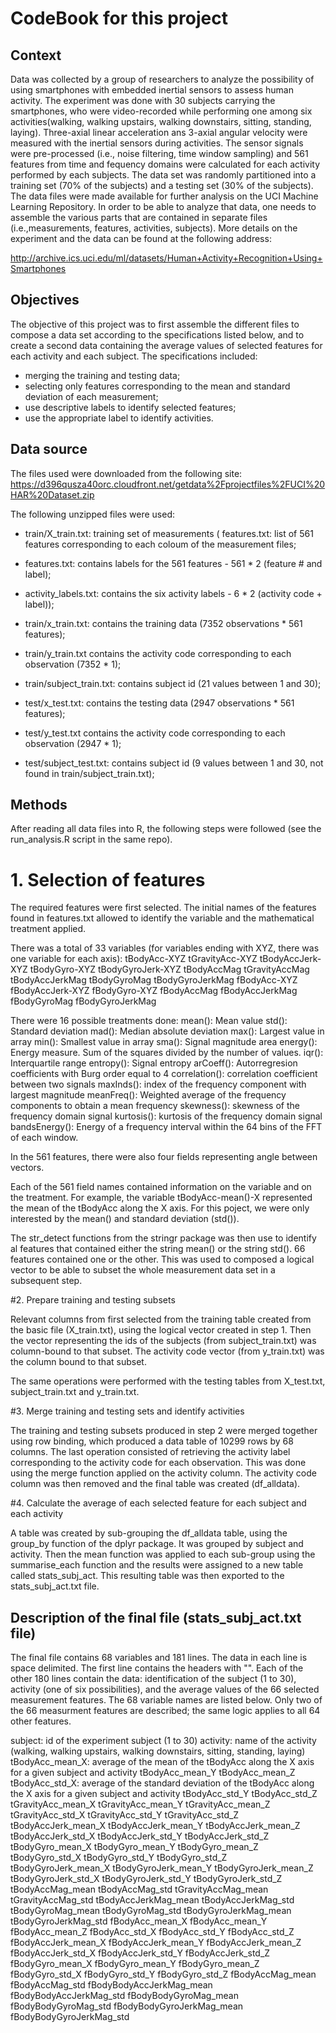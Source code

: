 # CodeBook for this project

## Context

Data was collected by a group of researchers to analyze the possibility of using smartphones with embedded inertial sensors to assess human activity. The experiment was done with 30 subjects carrying the smartphones, who were video-recorded while performing one among six activities(walking, walking upstairs, walking downstairs, sitting, standing, laying). Three-axial linear acceleration ans 3-axial angular velocity were measured with the inertial sensors during activities. The sensor signals were pre-processed (i.e., noise filtering, time window sampling) and 561 features from time and fequency domains were calculated for each activity performed by each subjects. The data set was randomly partitioned into a training set (70% of the subjects) and a testing set (30% of the subjects). The data files were made available for further analysis on the UCI Machine Learning Repository. In order to be able to analyze that data, one needs to assemble the various parts that are contained in separate files (i.e.,measurements, features, activities, subjects). More details on the experiment and the data can be found at the following address:

http://archive.ics.uci.edu/ml/datasets/Human+Activity+Recognition+Using+Smartphones 

## Objectives

The objective of this project was to first assemble the different files to compose a data set according to the specifications listed below, and to create a second data containing the average values of selected features for each activity and each subject. The specifications included:
- merging the training and testing data;
- selecting only features corresponding to the mean and standard deviation of each measurement;
- use descriptive labels to identify selected features;
- use the appropriate label to identify activities.


## Data source

The files used were downloaded from the following site:
https://d396qusza40orc.cloudfront.net/getdata%2Fprojectfiles%2FUCI%20HAR%20Dataset.zip

The following unzipped files were used:
- train/X_train.txt: training set of measurements (
features.txt: list of 561 features corresponding to each coloum of the measurement files;

- features.txt: contains labels for the 561 features - 561 * 2 (feature # and label);
- activity_labels.txt: contains the six activity labels - 6 * 2 (activity code + label));
- train/x_train.txt: contains the training data (7352 observations * 561 features);
- train/y_train.txt contains the activity code corresponding to each observation (7352 * 1);
- train/subject_train.txt: contains subject id (21 values between 1 and 30); 
- test/x_test.txt: contains the testing data (2947 observations * 561 features);
- test/y_test.txt contains the activity code corresponding to each observation (2947 * 1);
- test/subject_test.txt: contains subject id (9 values between 1 and 30, not found in train/subject_train.txt); 

## Methods

After reading all data files into R, the following steps were followed (see the run_analysis.R script in the same repo).

# 1. Selection of features 

The required features were first selected. The initial names of the features found in features.txt allowed to identify the variable and the mathematical treatment applied.

There was a total of 33 variables (for variables ending with XYZ, there was one variable for each axis): 
tBodyAcc-XYZ
tGravityAcc-XYZ
tBodyAccJerk-XYZ
tBodyGyro-XYZ
tBodyGyroJerk-XYZ
tBodyAccMag
tGravityAccMag
tBodyAccJerkMag
tBodyGyroMag
tBodyGyroJerkMag
fBodyAcc-XYZ
fBodyAccJerk-XYZ
fBodyGyro-XYZ
fBodyAccMag
fBodyAccJerkMag
fBodyGyroMag
fBodyGyroJerkMag

There were 16 possible treatments done:
mean(): Mean value
std(): Standard deviation
mad(): Median absolute deviation 
max(): Largest value in array
min(): Smallest value in array
sma(): Signal magnitude area
energy(): Energy measure. Sum of the squares divided by the number of values. 
iqr(): Interquartile range 
entropy(): Signal entropy
arCoeff(): Autorregresion coefficients with Burg order equal to 4
correlation(): correlation coefficient between two signals
maxInds(): index of the frequency component with largest magnitude
meanFreq(): Weighted average of the frequency components to obtain a mean frequency
skewness(): skewness of the frequency domain signal 
kurtosis(): kurtosis of the frequency domain signal 
bandsEnergy(): Energy of a frequency interval within the 64 bins of the FFT of each window.

In the 561 features, there were also four fields representing angle between vectors.

Each of the 561 field names contained information on the variable and on the treatment. For example, the variable tBodyAcc-mean()-X represented the mean of the tBodyAcc along the X axis. For this poject, we were only interested by the mean() and standard deviation (std()). 

The str_detect functions from the stringr package was then use to identify al features that contained either the string mean() or the string std(). 66 features contained one or the other. This was used to composed a logical vector to be able to subset the whole measurement data set in a subsequent step.

#2. Prepare training and testing subsets 

Relevant columns from first selected from the training table created from the basic file (X_train.txt), using the logical vector created in step 1. Then the vector representing the ids of the subjects (from subject_train.txt) was column-bound to that subset. The activity code vector (from y_train.txt) was the column bound to that subset.

The same operations were performed with the testing tables from X_test.txt, subject_train.txt and y_train.txt.

#3. Merge training and testing sets and identify activities

The training and testing subsets produced in step 2 were merged together using row binding, which produced a data table of 10299 rows by 68 columns. The last operation consisted of retrieving the activity label corresponding to the activity code for each observation. This was done using the merge function applied on the activity column. The activity code column was then removed and the final table was created (df_alldata).

#4. Calculate the average of each selected feature for each subject and each activity

A table was created by sub-grouping the df_alldata table, using the group_by function of the dplyr package. It was grouped by subject and activity. Then the mean function was applied to each sub-group using the summarise_each function and the results were assigned to a new table called stats_subj_act. This resulting table was then exported to the stats_subj_act.txt file.


## Description of the final file (stats_subj_act.txt file)

The final file contains 68 variables and 181 lines. The data in each line is space delimited. The first line contains the headers with "". Each of the other 180 lines contain the data: identification of the subject (1 to 30), activity (one of six possibilities), and the average values of the 66 selected measurement features. The 68 variable names are listed below. Only two of the 66 measurment features are described; the same logic applies to all 64 other features.

subject: id of the experiment subject (1 to 30)
activity: name of the activity (walking, walking upstairs, walking downstairs, sitting, standing, laying)
tBodyAcc_mean_X: average of the mean of the tBodyAcc along the X axis for a given subject and activity
tBodyAcc_mean_Y
tBodyAcc_mean_Z
tBodyAcc_std_X: average of the standard deviation of the tBodyAcc along the X axis for a given subject and activity
tBodyAcc_std_Y
tBodyAcc_std_Z
tGravityAcc_mean_X
tGravityAcc_mean_Y
tGravityAcc_mean_Z
tGravityAcc_std_X
tGravityAcc_std_Y
tGravityAcc_std_Z
tBodyAccJerk_mean_X
tBodyAccJerk_mean_Y
tBodyAccJerk_mean_Z
tBodyAccJerk_std_X
tBodyAccJerk_std_Y
tBodyAccJerk_std_Z
tBodyGyro_mean_X
tBodyGyro_mean_Y
tBodyGyro_mean_Z
tBodyGyro_std_X
tBodyGyro_std_Y
tBodyGyro_std_Z
tBodyGyroJerk_mean_X
tBodyGyroJerk_mean_Y
tBodyGyroJerk_mean_Z
tBodyGyroJerk_std_X
tBodyGyroJerk_std_Y
tBodyGyroJerk_std_Z
tBodyAccMag_mean
tBodyAccMag_std
tGravityAccMag_mean
tGravityAccMag_std
tBodyAccJerkMag_mean
tBodyAccJerkMag_std
tBodyGyroMag_mean
tBodyGyroMag_std
tBodyGyroJerkMag_mean
tBodyGyroJerkMag_std
fBodyAcc_mean_X
fBodyAcc_mean_Y
fBodyAcc_mean_Z
fBodyAcc_std_X
fBodyAcc_std_Y
fBodyAcc_std_Z
fBodyAccJerk_mean_X
fBodyAccJerk_mean_Y
fBodyAccJerk_mean_Z
fBodyAccJerk_std_X
fBodyAccJerk_std_Y
fBodyAccJerk_std_Z
fBodyGyro_mean_X
fBodyGyro_mean_Y
fBodyGyro_mean_Z
fBodyGyro_std_X
fBodyGyro_std_Y
fBodyGyro_std_Z
fBodyAccMag_mean
fBodyAccMag_std
fBodyBodyAccJerkMag_mean
fBodyBodyAccJerkMag_std
fBodyBodyGyroMag_mean
fBodyBodyGyroMag_std
fBodyBodyGyroJerkMag_mean
fBodyBodyGyroJerkMag_std

 




